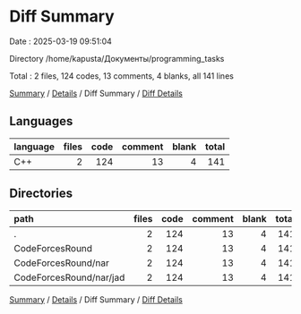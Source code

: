 # Diff Summary

Date : 2025-03-19 09:51:04

Directory /home/kapusta/Документы/programming_tasks

Total : 2 files,  124 codes, 13 comments, 4 blanks, all 141 lines

[Summary](results.md) / [Details](details.md) / Diff Summary / [Diff Details](diff-details.md)

## Languages
| language | files | code | comment | blank | total |
| :--- | ---: | ---: | ---: | ---: | ---: |
| C++ | 2 | 124 | 13 | 4 | 141 |

## Directories
| path | files | code | comment | blank | total |
| :--- | ---: | ---: | ---: | ---: | ---: |
| . | 2 | 124 | 13 | 4 | 141 |
| CodeForcesRound | 2 | 124 | 13 | 4 | 141 |
| CodeForcesRound/nar | 2 | 124 | 13 | 4 | 141 |
| CodeForcesRound/nar/jad | 2 | 124 | 13 | 4 | 141 |

[Summary](results.md) / [Details](details.md) / Diff Summary / [Diff Details](diff-details.md)